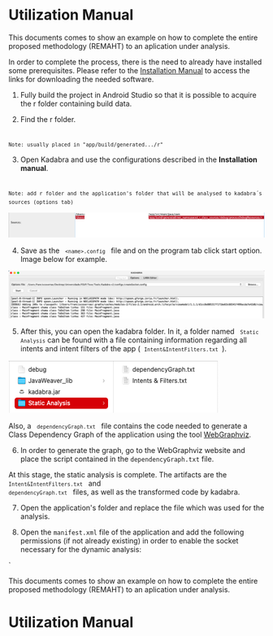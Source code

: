 # Utilization Manual

This documents comes to show an example on how to complete the entire proposed methodology (REMAHT) to an aplication under analysis.

In order to complete the process, there is the need to already have installed some prerequisites. Please refer to the [Installation Manual](/Manuals/InstallationManual.md) to access the links for downloading the needed software.

1. Fully build the project in Android Studio so that it is possible to acquire the r folder containing build data.

2. Find the r folder.

<code> ` Note: usually placed in "app/build/generated.../r" `</code>

3. Open Kadabra and use the configurations described in the **Installation manual**. 

<code> `Note: add r folder and the application's folder that will be analysed to kadabra´s sources (options tab)` </code>

 <img src="/Images/r.png" alt="r"/>

4. Save as the <code> `<name>.config` </code> file and on the program tab click start option. Image below for example.
 
 <img src="/Images/start.png" alt="example1"/>

5. After this, you can open the kadabra folder. In it, a folder named <code> `Static Analysis`</code> can be found with a file containing information regarding all intents and intent filters of the app (<code> `Intent&IntentFilters.txt` </code>). 

 <img src="/Images/files.png" alt="example2"/>
 
Also, a <code> `dependencyGraph.txt` </code> file contains the code needed to generate a Class Dependency Graph of the application using the tool [WebGraphviz](http://www.webgraphviz.com).

6. In order to generate the graph, go to the WebGraphviz website and place the script contained in the `dependencyGraph.txt` file.

At this stage, the static analysis is complete. The artifacts are the <code> `Intent&IntentFilters.txt` </code> and <code> `dependencyGraph.txt` </code> files, as well as the transformed code by kadabra.

7. Open the application's folder and replace the file which was used for the analysis.

8. Open the `manifest.xml` file of the application and add the following permissions (if not already existing) in order to enable the socket necessary for the dynamic analysis:


`<uses-permission android:name="android.permission.INTERNET"/>
 
<uses-permission android:name="android.permission.READ_EXTERNAL_STORAGE"/> 
 
This documents comes to show an example on how to complete the entire proposed methodology (REMAHT) to an aplication under analysis.
# Utilization Manual
 
 
 
 
